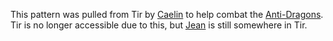 This pattern was pulled from Tir by [Caelin](CaelinOfLaetatio) to help combat the [Anti-Dragons](AntiDragons).  Tir is no longer accessible due to this, but [Jean](JeanOfFlorimel) is still somewhere in Tir.
